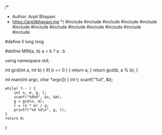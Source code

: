 /*
 *  Author: Arpit Bhayani
 *  https://arpitbhayani.me
 */
#include <cmath>
#include <cstdio>
#include <cstdlib>
#include <climits>
#include <deque>
#include <iostream>
#include <list>
#include <limits>
#include <map>
#include <queue>
#include <set>
#include <stack>
#include <vector>

#define ll long long

#define MIN(a, b) a < b ? a : b

using namespace std;

int gcd(int a, int b) {
    if( b == 0 ) {
        return a;
    }
    return gcd(b, a % b);
}

int main(int argc, char *argv[]) {
    int t;
    scanf("%d", &t);

    while( t-- ) {
        int n, m, g, l;
        scanf("%d%d", &n, &m);
        g = gcd(n, m);
        l = (n * m) / g;
        printf("%d %d\n", g, l);
    }
    return 0;
}
